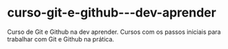 # curso-git-e-github---dev-aprender
Curso de Git e Github na dev aprender. Cursos com os passos iniciais para trabalhar com Git e Github na prática.
